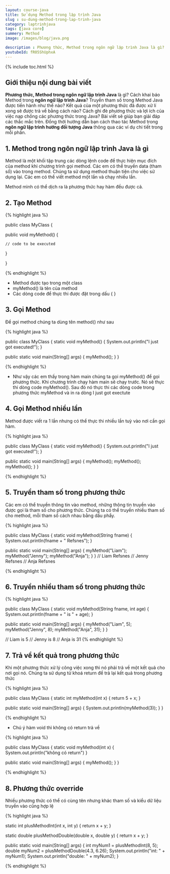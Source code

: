 ```yaml
---
layout: course-java
title: Sử dụng Method trong lập trình Java
slug : su-dung-method-trong-lap-trinh-java
category: laptrinhjava
tags: [java core]
summery: Method  
image: /images/blog/java.png

description : Phương thức, Method trong ngôn ngữ lập trình Java là gì? Cách khai báo Method trong ngôn ngữ lập trình Java? Truyền tham số trong Method Java được tiến hành như thế nào? Kết quả của một phương thức đã được xử lí xong sẽ được trả về bằng cách nào? Cách ghi đè phương thức và lợi ích của việc nạp chồng các phương thức trong Java? Bài viết sẽ giúp bạn giải đáp các thắc mắc trên. Đồng thời hướng dẫn bạn cách thao tác Method trong ngôn ngữ lập trình hướng đối tượng Java thông qua các ví dụ chi tiết trong mỗi phần.
youtubeId: fR05ShUphxA
---
```


{% include toc.html %}

## **Giới thiệu nội dung bài viết**

<b>Phương thức, Method trong ngôn ngữ lập trình Java</b> là gì? Cách khai báo Method trong <b>ngôn ngữ lập trình Java</b>? Truyền tham số trong Method Java được tiến hành như thế nào? Kết quả của một phương thức đã được xử lí xong sẽ được trả về bằng cách nào? Cách ghi đè phương thức và lợi ích của việc nạp chồng các phương thức trong Java? Bài viết sẽ giúp bạn giải đáp các thắc mắc trên. Đồng thời hướng dẫn bạn cách thao tác Method trong <b>ngôn ngữ lập trình hướng đối tượng Java</b> thông qua các ví dụ chi tiết trong mỗi phần.


## **1. Method trong ngôn ngữ lập trình Java là gì**

Method là một khối tập trung các dòng lệnh code để thực hiện mục đích của method khi chương trình gọi method. Các em có thể truyền data (tham số) vào trong method. Chúng ta sử dụng method thuận tiện cho việc sử dụng lại. Các em có thể viết method một lần và chạy nhiều lần.

Method mình có thể dịch ra là phương thức hay hàm đều được cả.

## **2. Tạo Method**

{% highlight java  %}

public class MyClass {

  public void myMethod() {

    // code to be executed
  }

}

{% endhighlight %}

- Method  được tạo trong một class
- myMethod() là tên của method
- Các dòng code để thực thi được đặt trong dấu { }

## **3. Gọi Method**

Để gọi method chúng ta dùng tên method() như sau

{% highlight java  %}

public class MyClass {
  static void myMethod() {
    System.out.println("I just got executed!");
  }

  public static void main(String[] args) {
    myMethod();
  }
}

{% endhighlight %}

- Như vậy các em thấy trong hàm main chúng ta gọi myMethod() để gọi phương thức. Khi chương trình chạy hàm main sẽ chạy trước. Nó sẽ thực thi dòng code myMethod(). Sau đó nó thực thi các dòng code trong phương thức myMethod và in ra dòng I just got exectute

## **4. Gọi Method nhiều lần**

Method được viết ra 1 lần nhưng có thể thực thi nhiều lần tuỳ vào nơi cần gọi hàm.

{% highlight java  %}

public class MyClass {
  static void myMethod() {
    System.out.println("I just got executed!");
  }

  public static void main(String[] args) {
    myMethod();
    myMethod();
    myMethod();
  }
}

{% endhighlight %}

## **5. Truyền tham số trong phương thức**

Các em có thể truyền thông tin vào method, những thông tin truyền vào được gọi là tham số cho phương thức. Chúng ta có thể truyền nhiều tham số cho method, mỗi tham số cách nhau bằng dấu phẩy.

{% highlight java  %}

public class MyClass {
  static void myMethod(String fname) {
    System.out.println(fname + " Refsnes");
  }

  public static void main(String[] args) {
    myMethod("Liam");
    myMethod("Jenny");
    myMethod("Anja");
  }
}
// Liam Refsnes
// Jenny Refsnes
// Anja Refsnes

{% endhighlight %}

## **6. Truyền nhiều tham số trong phương thức**

{% highlight java  %}

public class MyClass {
  static void myMethod(String fname, int age) {
    System.out.println(fname + " is " + age);
  }

  public static void main(String[] args) {
    myMethod("Liam", 5);
    myMethod("Jenny", 8);
    myMethod("Anja", 31);
  }
}

// Liam is 5
// Jenny is 8
// Anja is 31
{% endhighlight %}

## **7. Trả về kết quả trong phương thức**

Khi một phương thức xử lý công việc xong thì nó phải trả về một kết quả cho nơi gọi nó. Chúng ta sử dụng từ khoá return để trả lại kết quả trong phương thức

{% highlight java  %}

public class MyClass {
  static int myMethod(int x) {
    return 5 + x;
  }

  public static void main(String[] args) {
    System.out.println(myMethod(3));
  }
}

{% endhighlight %}

- Chú ý hàm void thì không có return trả về 

{% highlight java  %}

public class MyClass {
  static void myMethod(int x) {
      System.out.println("không có return")
  }

  public static void main(String[] args) {
      myMethod();
  }
}

{% endhighlight %}

## **8. Phương thức override**

Nhiều phương thức có thể có cùng tên nhưng khác tham số và kiểu dữ liệu truyền vào cũng hợp lệ


{% highlight java  %}

static int plusMethodInt(int x, int y) {
  return x + y;
}

static double plusMethodDouble(double x, double y) {
  return x + y;
}

public static void main(String[] args) {
  int myNum1 = plusMethodInt(8, 5);
  double myNum2 = plusMethodDouble(4.3, 6.26);
  System.out.println("int: " + myNum1);
  System.out.println("double: " + myNum2);
}

{% endhighlight %}





